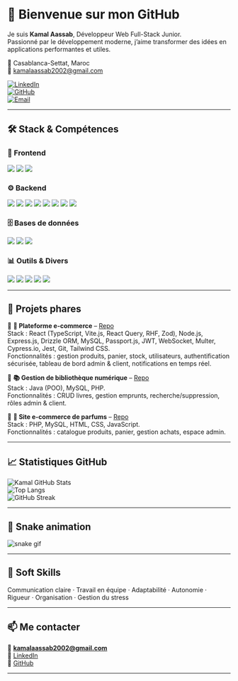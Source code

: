 # 👋 Bienvenue sur mon GitHub

Je suis **Kamal Aassab**, Développeur Web Full-Stack Junior.  
Passionné par le développement moderne, j’aime transformer des idées en applications performantes et utiles.  

📍 Casablanca-Settat, Maroc  
📧 kamalaassab2002@gmail.com  

[![LinkedIn](https://img.shields.io/badge/LinkedIn-0A66C2?style=for-the-badge&logo=linkedin&logoColor=white)](https://www.linkedin.com/in/kamalaassab)  
[![GitHub](https://img.shields.io/badge/GitHub-181717?style=for-the-badge&logo=github&logoColor=white)](https://github.com/KamalAassab)  
[![Email](https://img.shields.io/badge/Email-D14836?style=for-the-badge&logo=gmail&logoColor=white)](mailto:kamalaassab2002@gmail.com)

---

## 🛠️ Stack & Compétences

### 🎨 Frontend
<p>
  <img src="https://skillicons.dev/icons?i=react,typescript,js,html,css,tailwind,bootstrap,vite" />
  <img src="https://img.shields.io/badge/Cypress-17202C?style=for-the-badge&logo=cypress&logoColor=white" />
  <img src="https://img.shields.io/badge/Zod-3066BE?style=for-the-badge&logoColor=white" />
</p>

### ⚙️ Backend
<p>
  <img src="https://skillicons.dev/icons?i=nodejs,express,php,laravel" />
  <img src="https://img.shields.io/badge/Drizzle%20ORM-3C3C3C?style=for-the-badge&logo=databricks&logoColor=white" />
  <img src="https://img.shields.io/badge/Passport.js-34E27A?style=for-the-badge&logo=node.js&logoColor=black" />
  <img src="https://img.shields.io/badge/JWT-black?style=for-the-badge&logo=jsonwebtokens" />
  <img src="https://img.shields.io/badge/WebSocket-010101?style=for-the-badge&logo=socket.io&logoColor=white" />
  <img src="https://img.shields.io/badge/Multer-FFCA28?style=for-the-badge&logo=npm&logoColor=black" />
  <img src="https://img.shields.io/badge/Bcrypt.js-004C99?style=for-the-badge&logo=javascript&logoColor=white" />
  <img src="https://img.shields.io/badge/Jest-C21325?style=for-the-badge&logo=jest&logoColor=white" />
</p>

### 🗄️ Bases de données
<p>
  <img src="https://skillicons.dev/icons?i=mysql,postgres" />
  <img src="https://img.shields.io/badge/phpMyAdmin-6C78AF?style=for-the-badge&logo=phpmyadmin&logoColor=white" />
  <img src="https://img.shields.io/badge/UML/MERISE-003366?style=for-the-badge&logoColor=white" />
</p>

### 📊 Outils & Divers
<p>
  <img src="https://skillicons.dev/icons?i=git,github,postman,java" />
  <img src="https://img.shields.io/badge/Power%20BI-F2C811?style=for-the-badge&logo=powerbi&logoColor=black" />
  <img src="https://img.shields.io/badge/Arduino-00979D?style=for-the-badge&logo=arduino&logoColor=white" />
  <img src="https://img.shields.io/badge/MS%20Project-217346?style=for-the-badge&logo=microsoft&logoColor=white" />
  <img src="https://img.shields.io/badge/Canva-00C4CC?style=for-the-badge&logo=canva&logoColor=white" />
</p>

---

## 🌟 Projets phares
🔹 **🛒 Plateforme e-commerce** – [Repo](lien_vers_repo)  
Stack : React (TypeScript, Vite.js, React Query, RHF, Zod), Node.js, Express.js, Drizzle ORM, MySQL, Passport.js, JWT, WebSocket, Multer, Cypress.io, Jest, Git, Tailwind CSS.  
Fonctionnalités : gestion produits, panier, stock, utilisateurs, authentification sécurisée, tableau de bord admin & client, notifications en temps réel.  

🔹 **📚 Gestion de bibliothèque numérique** – [Repo](lien_vers_repo)  
Stack : Java (POO), MySQL, PHP.  
Fonctionnalités : CRUD livres, gestion emprunts, recherche/suppression, rôles admin & client.  

🔹 **🌸 Site e-commerce de parfums** – [Repo](lien_vers_repo)  
Stack : PHP, MySQL, HTML, CSS, JavaScript.  
Fonctionnalités : catalogue produits, panier, gestion achats, espace admin.  

---

## 📈 Statistiques GitHub
![Kamal GitHub Stats](https://github-readme-stats.vercel.app/api?username=KamalAassab&show_icons=true&theme=radical)  
![Top Langs](https://github-readme-stats.vercel.app/api/top-langs/?username=KamalAassab&layout=compact&theme=radical)  
![GitHub Streak](https://github-readme-streak-stats.herokuapp.com/?user=KamalAassab&theme=radical)  

---

## 🐍 Snake animation
![snake gif](https://github.com/KamalAassab/KamalAassab/blob/output/github-contribution-grid-snake.svg)

---

## 🤝 Soft Skills
Communication claire · Travail en équipe · Adaptabilité · Autonomie · Rigueur · Organisation · Gestion du stress

---

## 📫 Me contacter
📧 **kamalaassab2002@gmail.com**  
🔗 [LinkedIn](https://www.linkedin.com/in/kamalaassab)  
🐙 [GitHub](https://github.com/KamalAassab)  

---
